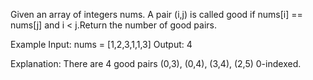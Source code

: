 Given an array of integers nums. A pair (i,j) is called good if nums[i] == nums[j] and i < j.Return the number of good pairs.

Example
Input: nums = [1,2,3,1,1,3]
Output: 4

Explanation: There are 4 good pairs (0,3), (0,4), (3,4), (2,5) 0-indexed.